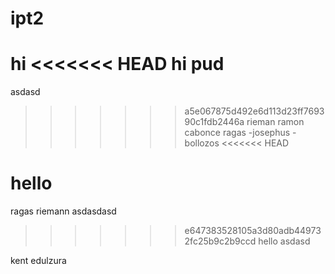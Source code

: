 # ipt2

hi
<<<<<<< HEAD
hi pud
=======
asdasd
>>>>>>> a5e067875d492e6d113d23ff769390c1fdb2446a
rieman ramon cabonce ragas -josephus -bollozos
<<<<<<< HEAD

hello
=======
ragas riemann asdasdasd
>>>>>>> e647383528105a3d80adb449732fc25b9c2b9ccd
hello asdasd

kent edulzura
